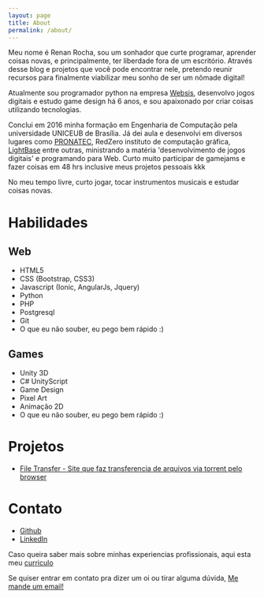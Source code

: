 ```yaml
---
layout: page
title: About
permalink: /about/
---
```


Meu nome é Renan Rocha, sou um sonhador que curte programar, aprender coisas novas, e principalmente, ter liberdade fora de um escritório. Através desse blog e projetos que você pode encontrar nele, pretendo reunir recursos para finalmente viabilizar meu sonho de ser um nômade digital!

Atualmente sou programador python na empresa [Websis](http://www.websis.com.br/), desenvolvo jogos digitais e estudo game design há 6 anos, e sou apaixonado por criar coisas utilizando tecnologias.

Conclui em 2016 minha formação em Engenharia de Computação pela universidade UNICEUB de Brasília. Já dei aula e desenvolvi em diversos lugares como [PRONATEC](http://pronatec.mec.gov.br/inscricao/), RedZero instituto de computação gráfica, [LightBase](http://www.lightbase.com.br/) entre outras, ministrando a matéria 'desenvolvimento de jogos digitais' e programando para Web. Curto muito participar de gamejams e fazer coisas em 48 hrs <stroke>inclusive meus projetos pessoais kkk</stroke>

No meu tempo livre, curto jogar, tocar instrumentos musicais e estudar coisas novas.

# Habilidades

## Web

* HTML5
* CSS (Bootstrap, CSS3)
* Javascript (Ionic, AngularJs, Jquery)
* Python
* PHP
* Postgresql
* Git
* O que eu não souber, eu pego bem rápido :)

## Games

* Unity 3D
* C# UnityScript
* Game Design
* Pixel Art
* Animação 2D
* O que eu não souber, eu pego bem rápido :)

# Projetos

* [File Transfer - Site que faz transferencia de arquivos via torrent pelo browser](https://github.com/hasher-hasher/filetransfer)

# Contato

* [Github](https://github.com/hasher-hasher)
* [LinkedIn](https://www.linkedin.com/in/renan-rocha-580baa66/)

Caso queira saber mais sobre minhas experiencias profissionais, aqui esta meu [curriculo](https://github.com/hasher-hasher/resume)

Se quiser entrar em contato pra dizer um oi ou tirar alguma dúvida, [Me mande um email!](http://renanhasher.com/contact)